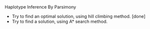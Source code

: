 Haplotype Inference By Parsimony

* Try to find an optimal solution, using hill climbing method. [done]
* Try to find a solution, using A* search method.